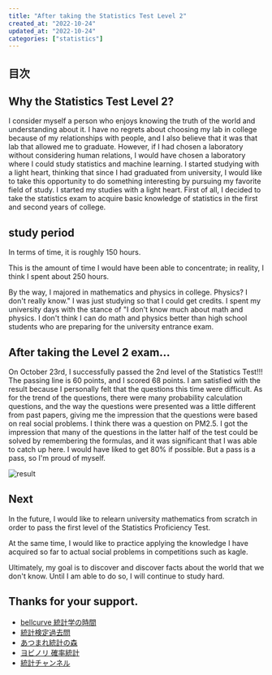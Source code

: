 ```yaml
---
title: "After taking the Statistics Test Level 2"
created_at: "2022-10-24"
updated_at: "2022-10-24"
categories: ["statistics"]
---
```


## 目次

## Why the Statistics Test Level 2?

I consider myself a person who enjoys knowing the truth of the world and understanding about it.
I have no regrets about choosing my lab in college because of my relationships with people, and I also believe that it was that lab that allowed me to graduate.
However, if I had chosen a laboratory without considering human relations, I would have chosen a laboratory where I could study statistics and machine learning.
I started studying with a light heart, thinking that since I had graduated from university, I would like to take this opportunity to do something interesting by pursuing my favorite field of study.
I started my studies with a light heart.
First of all, I decided to take the statistics exam to acquire basic knowledge of statistics in the first and second years of college.

## study period

In terms of time, it is roughly 150 hours.

This is the amount of time I would have been able to concentrate; in reality, I think I spent about 250 hours.

By the way, I majored in mathematics and physics in college. Physics? I don't really know." I was just studying so that I could get credits.
I spent my university days with the stance of "I don't know much about math and physics.
I don't think I can do math and physics better than high school students who are preparing for the university entrance exam.

## After taking the Level 2 exam...

On October 23rd, I successfully passed the 2nd level of the Statistics Test!!!
The passing line is 60 points, and I scored 68 points.
I am satisfied with the result because I personally felt that the questions this time were difficult.
As for the trend of the questions, there were many probability calculation questions, and the way the questions were presented was a little different from past papers, giving me the impression that the questions were based on real social problems.
I think there was a question on PM2.5.
I got the impression that many of the questions in the latter half of the test could be solved by remembering the formulas, and it was significant that I was able to catch up here.
I would have liked to get 80% if possible. But a pass is a pass, so I'm proud of myself.

![result](/assets/posts/statistics_test_level_2.JPG)

## Next

In the future, I would like to relearn university mathematics from scratch in order to pass the first level of the Statistics Proficiency Test.

At the same time, I would like to practice applying the knowledge I have acquired so far to actual social problems in competitions such as kagle.

Ultimately, my goal is to discover and discover facts about the world that we don't know.
Until I am able to do so, I will continue to study hard.

## Thanks for your support.

- [bellcurve 統計学の時間](https://bellcurve.jp/statistics/course/)
- [統計検定過去問](https://www.toukei-kentei.jp/prepare/kakomon/)
- [あつまれ統計の森](https://www.hello-statisticians.com/)
- [ヨビノリ 確率統計](https://www.youtube.com/playlist?list=PLDJfzGjtVLHmx7qMP410-9gx0weC9d90X)
- [統計チャンネル](https://www.youtube.com/channel/UCRkhg8uBdVFG9DVy6528hTw/videos)
